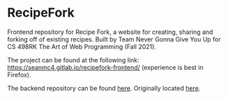# RecipeFork

Frontend repository for Recipe Fork, a website for creating, sharing and forking off of existing recipes. Built by Team Never Gonna Give You Up for CS 498RK The Art of Web Programming (Fall 2021).

The project can be found at the following link: https://seanmc4.gitlab.io/recipefork-frontend/ (experience is best in Firefox).

The backend repository can be found [here](https://github.com/Scc33/RecipeFork-backend). Originally located [here](https://gitlab.com/chbkull/recipefork).
